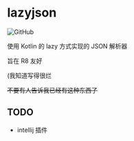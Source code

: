 # lazyjson

![GitHub](https://img.shields.io/github/license/duzhaokun123/lazyjson?style=flat-square)

使用 Kotlin 的 lazy 方式实现的 JSON 解析器

旨在 R8 友好

(我知道写得很烂

~~不要有人告诉我已经有这种东西了~~

## TODO
- intellij 插件